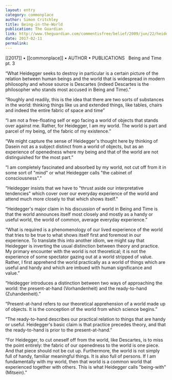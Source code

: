 ```yaml
---
layout: entry
category: commonplace
author: Simon Critchley
title: Being-in-the-World
publication: The Guardian
link: http://www.theguardian.com/commentisfree/belief/2009/jun/22/heidegger-religion-philosophy
date: 2017-02-11
permalink: 
---
```


[[2017]] • [[commonplace]] • AUTHOR • PUBLICATIONS 
 
Being and Time pt. 3

“What Heidegger seeks to destroy in particular is a certain picture of the relation between human beings and the world that is widespread in modern philosophy and whose source is Descartes (indeed Descartes is the philosopher who stands most accused in Being and Time).”

“Roughly and readily, this is the idea that there are two sorts of substances in the world: thinking things like us and extended things, like tables, chairs and indeed the entire fabric of space and time”

“I am not a free-floating self or ego facing a world of objects that stands over against me. Rather, for Heidegger, I am my world. The world is part and parcel of my being, of the fabric of my existence.”

“We might capture the sense of Heidegger's thought here by thinking of Dasein not as a subject distinct from a world of objects, but as an experience of openedness where my being and that of the world are not distinguished for the most part.”

“I am completely fascinated and absorbed by my world, not cut off from it in some sort of "mind" or what Heidegger calls "the cabinet of consciousness".”

“Heidegger insists that we have to "thrust aside our interpretative tendencies" which cover over our everyday experience of the world and attend much more closely to that which shows itself.”

“Heidegger's major claim in his discussion of world in Being and Time is that the world announces itself most closely and mostly as a handy or useful world, the world of common, average everyday experience.”

“What is required is a phenomenology of our lived experience of the world that tries to be true to what shows itself first and foremost in our experience. To translate this into another idiom, we might say that Heidegger is inverting the usual distinction between theory and practice. My primary encounter with the world is not theoretical; it is not the experience of some spectator gazing out at a world stripped of value. Rather, I first apprehend the world practically as a world of things which are useful and handy and which are imbued with human significance and value.”

“Heidegger introduces a distinction between two ways of approaching the world: the present-at-hand (Vorhandenheit) and the ready-to-hand (Zuhandenheit).”

“Present-at-hand refers to our theoretical apprehension of a world made up of objects. It is the conception of the world from which science begins.”

“The ready-to-hand describes our practical relation to things that are handy or useful. Heidegger's basic claim is that practice precedes theory, and that the ready-to-hand is prior to the present-at-hand.”

“For Heidegger, to cut oneself off from the world, like Descartes, is to miss the point entirely: the fabric of our openedness to the world is one piece. And that piece should not be cut up. Furthermore, the world is not simply full of handy, familiar meaningful things. It is also full of persons. If I am fundamentally with my world, then that world is a common world that experienced together with others. This is what Heidegger calls "being-with" (Mitsein).”

